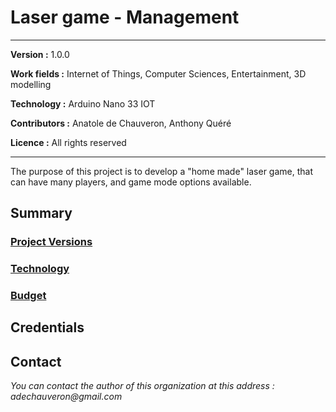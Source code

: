 # Laser game - Management

___
**Version :** 1.0.0

**Work fields :** Internet of Things,  Computer Sciences, Entertainment, 3D modelling

**Technology :** Arduino Nano 33 IOT

**Contributors :** Anatole de Chauveron, Anthony Quéré

**Licence :** All rights reserved
___

The purpose of this project is to develop a "home made" laser game, that can have many players, and game mode options available.

## Summary

### [Project Versions](docs/specifications.md)

### [Technology](docs/technos.md) 

### [Budget](docs/budget.md)

## Credentials

##  Contact

_You can contact the author of this organization at this address : adechauveron@gmail.com_
